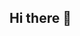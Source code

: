## Hi there 👋

<!--
**leichen88/leichen88** is a ✨ _special_ ✨ repository because its `README.md` (this file) appears on your GitHub profile.


- 🔭 Currently working on data visualization projects at UNHCR, including dataviz.unhcr.org
- 🌱 Learning more about advanced Dataviz tools and refining my skills in web-based Dataviz
- ⚡ Passionate about exploring new things, and staying curious about the world!
- 💬 Ask me about data visualization, mapping tools, and building charts with D3, Python, Mapbox.
- 📫 How to reach me: leichen.88.hotmail.com, or drop me a message!

-->

